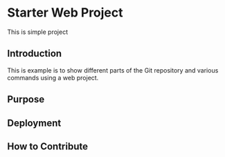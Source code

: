 # Starter Web Project
This is simple project

## Introduction
This is example is to show different parts of the Git repository and various commands using a web project.

## Purpose

## Deployment

## How to Contribute
